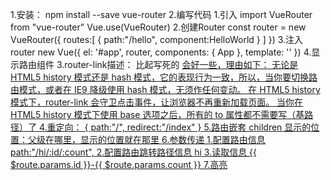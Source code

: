 1.安装：
  npm install --save vue-router
2.编写代码
  1.引入
    import VueRouter from "vue-router"
    Vue.use(VueRouter)
  2.创建Router
    const router = new VueRouter({
      routes:[
        {
          path:"/hello",
          component:HelloWorld
        }
      ]
    })
  3.注入router
    new Vue({
      el: '#app',
      router,
      components: { App },
      template: '<App/>'
    })
  4.显示路由组件
    <router-view></router-view>
3.router-link描述：
  <router-link> 比起写死的 <a href="..."> 会好一些，理由如下：
  无论是 HTML5 history 模式还是 hash 模式，它的表现行为一致，所以，当你要切换路由模式，或者在 IE9 降级使用 hash 模式，无须作任何变动。
  在 HTML5 history 模式下，router-link 会守卫点击事件，让浏览器不再重新加载页面。
  当你在 HTML5 history 模式下使用 base 选项之后，所有的 to 属性都不需要写（基路径）了
4.重定向：
  {
    path:"/",
    redirect:"/index"
  }
5.路由嵌套
  children
  显示的位置：父级在哪里，显示的位置就在那里
6.参数传递
  1.配置路由信息
    path:"/hi/:id/:count",
  2.配置路由跳转路径信息
    <router-link  :to="{ name:'hi',params:{id:'100',count:20} }">hi</router-link>
  3.读取信息
    {{ $route.params.id }}-{{ $route.params.count }}
7.高亮
  
